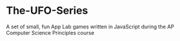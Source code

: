 # The-UFO-Series
A set of small, fun App Lab games written in JavaScript during the AP Computer Science Principles course
